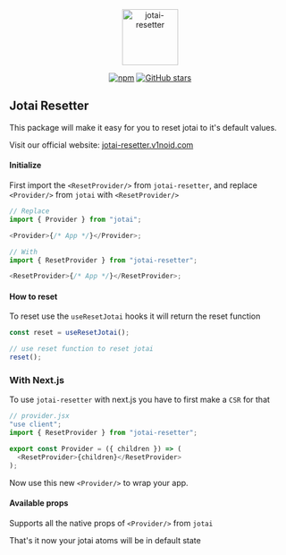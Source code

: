 <div align="center">
  <a href="https://jotai-resetter.v1noid.com"><img src="https://jotai-resetter.v1noid.com/logo.png" alt="jotai-resetter" width="100"/></a>
  
  [![npm](https://img.shields.io/npm/dt/jotai-resetter.svg)](https://www.npmjs.com/package/jotai-resetter)
  [![GitHub stars](https://img.shields.io/github/stars/v1noid/jotai-resetter.svg)](https://github.com/v1noid/jotai-resetter/stargazers)
</div>

## Jotai Resetter

This package will make it easy for you to reset jotai to it's default values.

Visit our official website: [jotai-resetter.v1noid.com](https://jotai-resetter.v1noid.com)

#### Initialize

First import the `<ResetProvider/>` from `jotai-resetter`, and replace `<Provider/>` from `jotai` with `<ResetProvider/>`

```javascript
// Replace
import { Provider } from "jotai";

<Provider>{/* App */}</Provider>;

// With
import { ResetProvider } from "jotai-resetter";

<ResetProvider>{/* App */}</ResetProvider>;
```

#### How to reset

To reset use the `useResetJotai` hooks it will return the reset function

```javascript
const reset = useResetJotai();

// use reset function to reset jotai
reset();
```

### With Next.js

To use `jotai-resetter` with next.js you have to first make a `CSR` for that

```javascript
// provider.jsx
"use client";
import { ResetProvider } from "jotai-resetter";

export const Provider = ({ children }) => (
  <ResetProvider>{children}</ResetProvider>
);
```

Now use this new `<Provider/>` to wrap your app.

#### Available props

Supports all the native props of `<Provider/>` from `jotai`

That's it now your jotai atoms will be in default state
